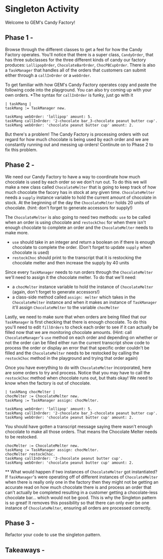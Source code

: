 # Singleton Activity

Welcome to GEM's Candy Factory!

## Phase 1 - 
Browse through the different classes to get a feel for how the Candy Factory operates. You'll notice that there is a super class, `CandyOrder`, that has three subclasses for the three different kinds of candy our factory produces: `LollipopOrder`, `ChocolateBarOrder`, `ChocPBCupOrder`. There is also a `TaskManager` that handles all of the orders that customers can submit either through a `callInOrder` or a `webOrder`.

To get familiar with how GEM's Candy Factory operates copy and paste the following code into the playground. You can also try coming up with your own orders. 
*The syntax for `callInOrder` is funky, just go with it

```smalltalk
| taskMang |
taskMang := TaskManager new.

taskMang webOrder: 'lollipop' amount: 5.
taskMang callInOrder: '2-chocolate bar_3-chocolate peanut butter cup'.
taskMang webOrder: 'chocolate peanut butter cup' amount: 2.
```

But there's a problem! The Candy Factory is processing orders with out regard for how much chocolate is being used by each order and we are constantly running out and messing up orders! Continute on to Phase 2 to fix this problem.

## Phase 2 - 
We need our Candy Factory to have a way to coordinate how much chocolate is used by each order so we don't run out. To do this we will make a new class called `ChocolateMelter` that is going to keep track of how much chocolate the facory has in stock at any given time. `ChocolateMelter` needs a `supply` instance variable to hold the current amount of chocolate in stock. At the beginning of the day the `ChocolateMelter` holds 20 units of chocolate. (hint: don't forget to generate accessors for supply!)

The `ChocolateMelter` is also going to need two methods: `use` to be called when an order is using chocolate and `restockChoc` for when there isn't enough chocolate to complete an order and the `ChocolateMelter` needs to make more. 
   - `use` should take in an integer and return a boolean on if there is enough chocolate to complete the order. (Don't forget to update `supply` when chocolate is used)
   - `restockChoc` should print to the transcript that it is restocking the chocolate melter and then increase the supply by 40 units 

Since every `TaskManager` needs to run orders through the `ChocolateMelter` we'll need to assign it the chocolate melter. To do that we'll need:
   - a `chocMelter` instance variable to hold the instance of `ChocolateMelter` (again, don't forget to generate accessors!)
   - a class-side method called `assign: melter` which takes in the `ChocolateMelter` instance and when it makes an instance of `TaskManager` it'll assign `ChocolateMelter` to the variable `chocMelter`

Lastly, we need to make sure that when orders are being filled that our `TaskManager` is first checking that there is enough chocolate. To do this you'll need to edit `fillOrders` to check each order to see if it can actually be filled now that we are monitoring chocolate amounts. (Hint: call `ChocolateManager`'s `use` method on each order and depending on whether or not the order can be filled either run the current transcript show code to process the order or display an error that that specific order couldn't be filled and the `ChocolateMelter` needs to be restocked by calling the `restockChoc` method in the playground and trying that order again)

Once you have everything to do with `ChocolateMelter` incorporated, here are some orders to try and process. Notice that you may have to call the `restockChoc` method when chocolate runs out, but thats okay! We need to know when the factory is out of chocolate.

```smalltalk
| taskMang chocMelter |
chocMelter := ChocolateMelter new.
taskMang := TaskManager assign: chocMelter.

taskMang webOrder: 'lollipop' amount: 5.
taskMang callInOrder: '2-chocolate bar_3-chocolate peanut butter cup'.
taskMang webOrder: 'chocolate peanut butter cup' amount: 2.
```
You should have gotten a transcript message saying there wasn't enough chocolate to make all those orders. That means the Chocolate Melter needs to be restocked.

```smalltalk
chocMelter := ChocolateMelter new.
taskMang := TaskManager assign: chocMelter.
chocMelter restockChoc.
taskMang callInOrder: '3-chocolate peanut butter cup'.
taskMang webOrder: 'chocolate peanut butter cup' amount: 2.
```


** What would happen if two instances of `ChocolateMelter` got instantiated? If `TaskManager`'s were operating off of different instances of `ChocolateMelter` when there is really only one in the factory then they might not be getting an accurate read on how much chocolate there is and process an order that can't actually be completed resulting in a customer getting a chocolate-less chocolate bar... which would not be good. This is why the Singleton pattern is so great! It removes this possibility so that there can only ever be one instance of `ChocolateMelter`, ensuring all orders are processed correctly.

## Phase 3 -
Refactor your code to use the singleton pattern.



## Takeaways -

